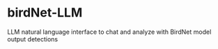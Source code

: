 # birdNet-LLM
LLM natural language interface to chat and analyze with BirdNet model output detections
